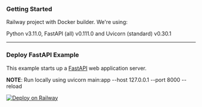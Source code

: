 ### Getting Started

Railway project with Docker builder. We're using:

Python v3.11.0, FastAPI (all) v0.111.0 and Uvicorn (standard) v0.30.1

---

### Deploy FastAPI Example

This example starts up a [FastAPI](https://fastapi.tiangolo.com/) web application server.

**NOTE**: Run locally using uvicorn main:app --host 127.0.0.1 --port 8000 --reload

[![Deploy on Railway](https://railway.app/button.svg)](https://railway.app/template/P9tQne?referralCode=Rhlgc5)